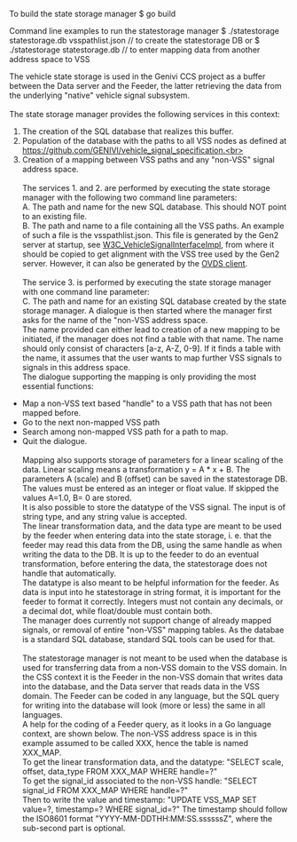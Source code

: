 To build the state storage manager
$ go build

Command line examples to run the statestorage manager
$ ./statestorage statestorage.db vsspathlist.json  // to create the statestorage DB
or
$ ./statestorage statestorage.db  // to enter mapping data from another address space to VSS

The vehicle state storage is used in the Genivi CCS project as a buffer between the Data server and the Feeder, the latter retrieving the data from the underlying "native" vehicle signal subsystem.<br><br>
The state storage manager provides the following services in this context:<br>
1. The creation of the SQL database that realizes this buffer.<br>
2. Population of the database with the paths to all VSS nodes as defined at https://github.com/GENIVI/vehicle_signal_specification.<br>
3. Creation of a mapping between VSS paths and any "non-VSS" signal address space.<br><br>
The services 1. and 2. are performed by executing the state storage manager with the following two command line parameters:<br>
A. The path and name for the new SQL database. This should NOT point to an existing file.<br>
B. The path and name to a file containing all the VSS paths. An example of such a file is the vsspathlist.json. 
This file is generated by the Gen2 server at startup, see <a href="https://github.com/MEAE-GOT/W3C_VehicleSignalInterfaceImpl">W3C_VehicleSignalInterfaceImpl</a>, 
from where it should be copied to get alignment with the VSS tree used by the Gen2 server.
However, it can also be generated by the <a href="https://github.com/GENIVI/ccs-w3c-client/tree/master/ovds/client)">OVDS client</a>.<br><br>
The service 3. is performed by executing the state storage manager with one command line parameter:<br>
C. The path and name for an existing SQL database created by the state storage manager.
A dialogue is then started where the manager first asks for the name of the "non-VSS address space.<br>
The name provided can either lead to creation of a new mapping to be initiated, if the manager does not find a table with that name. 
The name should only consist of characters [a-z, A-Z, 0-9].
If it finds a table with the name, it assumes that the user wants to map further VSS signals to signals in this address space.<br>
The dialogue supporting the mapping is only providing the most essential functions:<br>
- Map a non-VSS text based "handle" to a VSS path that has not been mapped before.<br>
- Go to the next non-mapped VSS path<br>
- Search among non-mapped VSS path for a path to map.<br>
- Quit the dialogue.<br><br>
Mapping also supports storage of parameters for a linear scaling of the data. Linear scaling means a transformation y = A * x + B. 
The parameters A (scale) and B (offset) can be saved in the statestorage DB. The values must be entered as an integer or float value. If skipped the values A=1.0, B= 0 are stored.<br>
It is also possible to store the datatype of the VSS signal. The input is of string type, and any string value is accepted.<br>
The linear transformation data, and the data type are meant to be used by the feeder when entering data into the state storage, i. e. that the feeder may read this data from the DB, using the same handle as when writing the data to the DB. It is up to the feeder to do an eventual transformation, before entering the data, the statestorage does not handle that automatically.<br>
The datatype is also meant to be helpful information for the feeder. As data is input into he statestorage in string format, it is important for the feeder to format it correctly. Integers must not contain any decimals, or a decimal dot, while float/double must contain both.<br>
The manager does currently not support change of already mapped signals, or removal of entire "non-VSS" mapping tables. 
As the databae is a standard SQL database, standard SQL tools can be used for that.<br><br>
The statestorage manager is not meant to be used when the database is used for transferring data from a non-VSS domain to the VSS domain. 
In the CSS context it is the Feeder in the non-VSS domain that writes data into the database, and the Data server that reads data in the VSS domain. 
The Feeder can be coded in any language, but the SQL query for writing into the database will look (more or less) the same in all languages.<br>
A help for the coding of a Feeder query, as it looks in a Go language context, are shown below. 
The non-VSS address space is in this example assumed to be called XXX, hence the table is named XXX_MAP.<br>
To get the linear transformation data, and the datatype:  "SELECT scale, offset, data_type FROM XXX_MAP WHERE handle=?"<br>
To get the signal_id associated to the non-VSS handle: "SELECT signal_id FROM XXX_MAP WHERE handle=?"<br>
Then to write the value and timestamp: "UPDATE VSS_MAP SET value=?, timestamp=? WHERE signal_id=?"
The timestamp should follow the ISO8601 format "YYYY-MM-DDTHH:MM:SS.ssssssZ", where the sub-second part is optional.

